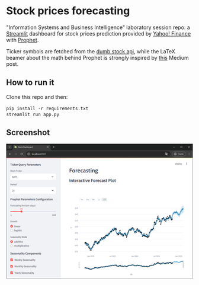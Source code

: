 # Stock prices forecasting

"Information Systems and Business Intelligence" laboratory session repo: a [Streamlit](https://streamlit.io) dashboard for stock prices prediction provided by [Yahoo! Finance](https://finance.yahoo.com/) with [Prophet](https://facebook.github.io/prophet/).

Ticker symbols are fetched from the [dumb stock api](https://dumbstockapi.com/), while the LaTeX beamer about the math behind Prophet is strongly inspired by [this](https://medium.com/analytics-vidhya/time-series-analysis-using-prophet-in-python-part-1-math-explained-5936509c175c) Medium post.

## How to run it

Clone this repo and then:
```
pip install -r requirements.txt
streamlit run app.py
```

## Screenshot

![Demo screenshot](/assets/screen.png)
